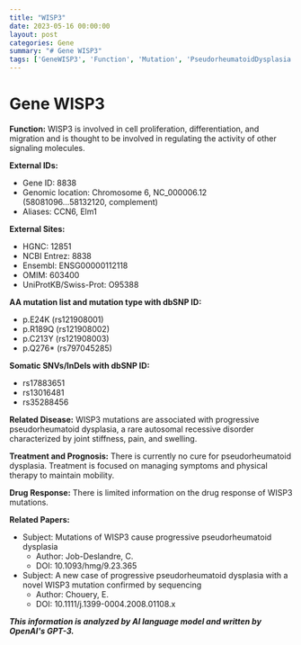 ```yaml
---
title: "WISP3"
date: 2023-05-16 00:00:00
layout: post
categories: Gene
summary: "# Gene WISP3"
tags: ['GeneWISP3', 'Function', 'Mutation', 'PseudorheumatoidDysplasia', 'Treatment', 'DrugResponse', 'GenomicLocation', 'RelatedPapers']
---
```


# Gene WISP3

**Function:** WISP3 is involved in cell proliferation, differentiation, and migration and is thought to be involved in regulating the activity of other signaling molecules.

**External IDs:**
- Gene ID: 8838
- Genomic location: Chromosome 6, NC_000006.12 (58081096...58132120, complement)
- Aliases: CCN6, Elm1

**External Sites:**
- HGNC: 12851
- NCBI Entrez: 8838
- Ensembl: ENSG00000112118
- OMIM: 603400
- UniProtKB/Swiss-Prot: O95388

**AA mutation list and mutation type with dbSNP ID:**
- p.E24K (rs121908001)
- p.R189Q (rs121908002)
- p.C213Y (rs121908003)
- p.Q276* (rs797045285)

**Somatic SNVs/InDels with dbSNP ID:**
- rs17883651
- rs13016481
- rs35288456

**Related Disease:** WISP3 mutations are associated with progressive pseudorheumatoid dysplasia, a rare autosomal recessive disorder characterized by joint stiffness, pain, and swelling.

**Treatment and Prognosis:** There is currently no cure for pseudorheumatoid dysplasia. Treatment is focused on managing symptoms and physical therapy to maintain mobility.

**Drug Response:** There is limited information on the drug response of WISP3 mutations.

**Related Papers:**
- Subject: Mutations of WISP3 cause progressive pseudorheumatoid dysplasia
  - Author: Job-Deslandre, C.
  - DOI: 10.1093/hmg/9.23.365
- Subject: A new case of progressive pseudorheumatoid dysplasia with a novel WISP3 mutation confirmed by sequencing
  - Author: Chouery, E.
  - DOI: 10.1111/j.1399-0004.2008.01108.x

**_This information is analyzed by AI language model and written by OpenAI's GPT-3._**